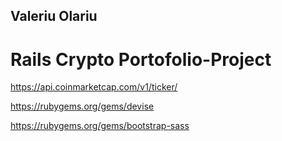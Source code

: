 ## Valeriu Olariu 

# Rails Crypto Portofolio-Project

https://api.coinmarketcap.com/v1/ticker/

https://rubygems.org/gems/devise

https://rubygems.org/gems/bootstrap-sass